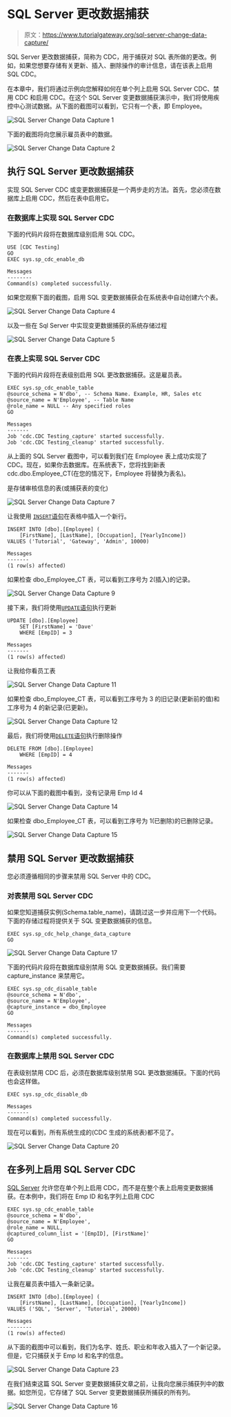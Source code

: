 # SQL Server 更改数据捕获

> 原文：<https://www.tutorialgateway.org/sql-server-change-data-capture/>

SQL Server 更改数据捕获，简称为 CDC，用于捕获对 SQL 表所做的更改。例如，如果您想要存储有关更新、插入、删除操作的审计信息，请在该表上启用 SQL CDC。

在本章中，我们将通过示例向您解释如何在单个列上启用 SQL Server CDC、禁用 CDC 和启用 CDC。在这个 SQL Server 变更数据捕获演示中，我们将使用疾控中心测试数据。从下面的截图可以看到，它只有一个表，即 Employee。

![SQL Server Change Data Capture 1](img/18c97d845c6175254be1df7e64c68173.png)

下面的截图将向您展示雇员表中的数据。

![SQL Server Change Data Capture 2](img/ecf8419d9d70e171d2c8d6ee6db1efab.png)

## 执行 SQL Server 更改数据捕获

实现 SQL Server CDC 或变更数据捕获是一个两步走的方法。首先，您必须在数据库上启用 CDC，然后在表中启用它。

### 在数据库上实现 SQL Server CDC

下面的代码片段将在数据库级别启用 SQL CDC。

```
USE [CDC Testing]
GO
EXEC sys.sp_cdc_enable_db
```

```
Messages
--------
Command(s) completed successfully.
```

如果您观察下面的截图，启用 SQL 变更数据捕获会在系统表中自动创建六个表。

![SQL Server Change Data Capture 4](img/91933435ec67f5ac1bd1bde575259bcd.png)

以及一些在 Sql Server 中实现变更数据捕获的系统存储过程

![SQL Server Change Data Capture 5](img/731b957f6d143cd323975e14b5a66979.png)

### 在表上实现 SQL Server CDC

下面的代码片段将在表级别启用 SQL 更改数据捕获。这是雇员表。

```
EXEC sys.sp_cdc_enable_table
@source_schema = N'dbo', -- Schema Name. Example, HR, Sales etc
@source_name = N'Employee', -- Table Name
@role_name = NULL -- Any specified roles
GO
```

```
Messages
-------
Job 'cdc.CDC Testing_capture' started successfully.
Job 'cdc.CDC Testing_cleanup' started successfully.
```

从上面的 SQL Server 截图中，可以看到我们在 Employee 表上成功实现了 CDC。现在，如果你去数据库。在系统表下，您将找到新表 cdc.dbo.Employee_CT(在您的情况下，Employee 将替换为表名)。

是存储审核信息的表(或捕获表的变化)

![SQL Server Change Data Capture 7](img/e115be35fd6b71c3dc47a2254f77fc5b.png)

让我使用 [`INSERT`语句](https://www.tutorialgateway.org/sql-insert-statement/)在表格中插入一个新行。

```
INSERT INTO [dbo].[Employee] (
	[FirstName], [LastName], [Occupation], [YearlyIncome])
VALUES ('Tutorial', 'Gateway', 'Admin', 10000)
```

```
Messages
-------
(1 row(s) affected)
```

如果检查 dbo_Employee_CT 表，可以看到工序号为 2(插入)的记录。

![SQL Server Change Data Capture 9](img/13b7fd157657e8ee272c5f1ec45a61ea.png)

接下来，我们将使用[`UPDATE`语句](https://www.tutorialgateway.org/sql-update-statement/)执行更新

```
UPDATE [dbo].[Employee]
    SET [FirstName] = 'Dave'
    WHERE [EmpID] = 3
```

```
Messages
-------
(1 row(s) affected)
```

让我给你看员工表

![SQL Server Change Data Capture 11](img/0ffa9cd8365e153ea3b489f4441ab571.png)

如果检查 dbo_Employee_CT 表，可以看到工序号为 3 的旧记录(更新前的值)和工序号为 4 的新记录(已更新)。

![SQL Server Change Data Capture 12](img/37f775f8f9af8b9981929ac14c6d6394.png)

最后，我们将使用[`DELETE`语句](https://www.tutorialgateway.org/sql-delete-statement/)执行删除操作

```
DELETE FROM [dbo].[Employee]
	WHERE [EmpID] = 4
```

```
Messages
-------
(1 row(s) affected)
```

你可以从下面的截图中看到，没有记录用 Emp Id 4

![SQL Server Change Data Capture 14](img/42dbfd96d9375eea51e27f58c1c2b0e3.png)

如果检查 dbo_Employee_CT 表，可以看到工序号为 1(已删除)的已删除记录。

![SQL Server Change Data Capture 15](img/4dbd9b573a7bd31f9a97f01cd52d4c34.png)

## 禁用 SQL Server 更改数据捕获

您必须遵循相同的步骤来禁用 SQL Server 中的 CDC。

### 对表禁用 SQL Server CDC

如果您知道捕获实例(Schema.table_name)，请跳过这一步并应用下一个代码。下面的存储过程将提供关于 SQL 变更数据捕获的信息。

```
EXEC sys.sp_cdc_help_change_data_capture 
GO
```

![SQL Server Change Data Capture 17](img/51d316661257549c813254631b8c03d5.png)

下面的代码片段将在数据库级别禁用 SQL 变更数据捕获。我们需要 capture_instance 来禁用它。

```
EXEC sys.sp_cdc_disable_table
@source_schema = N'dbo',
@source_name = N'Employee',
@capture_instance = dbo_Employee
GO
```

```
Messages
-------
Command(s) completed successfully.
```

### 在数据库上禁用 SQL Server CDC

在表级别禁用 CDC 后，必须在数据库级别禁用 SQL 更改数据捕获。下面的代码也会这样做。

```
EXEC sys.sp_cdc_disable_db
```

```
Messages
-------
Command(s) completed successfully.
```

现在可以看到，所有系统生成的(CDC 生成的系统表)都不见了。

![SQL Server Change Data Capture 20](img/5327cab79050a358c76437665e8816f1.png)

## 在多列上启用 SQL Server CDC

[SQL Server](https://www.tutorialgateway.org/sql/) 允许您在单个列上启用 CDC，而不是在整个表上启用变更数据捕获。在本例中，我们将在 Emp ID 和名字列上启用 CDC

```
EXEC sys.sp_cdc_enable_table
@source_schema = N'dbo',
@source_name = N'Employee',
@role_name = NULL,
@captured_column_list = '[EmpID], [FirstName]'
GO
```

```
Messages
-------
Job 'cdc.CDC Testing_capture' started successfully.
Job 'cdc.CDC Testing_cleanup' started successfully.
```

让我在雇员表中插入一条新记录。

```
INSERT INTO [dbo].[Employee] (
	[FirstName], [LastName], [Occupation], [YearlyIncome])
VALUES ('SQL', 'Server', 'Tutorial', 20000)
```

```
Messages
--------
(1 row(s) affected)
```

从下面的截图中可以看到，我们为名字、姓氏、职业和年收入插入了一个新记录。但是，它只捕获关于 Emp Id 和名字的信息。

![SQL Server Change Data Capture 23](img/8f4e6a89f493dd4e14a8425024ccdb85.png)

在我们结束这篇 SQL Server 变更数据捕获文章之前，让我向您展示捕获列中的数据。如您所见，它存储了 SQL Server 变更数据捕获所捕获的所有列。

![SQL Server Change Data Capture 16](img/8a4ade05ef78f64bff796f15cc3acff8.png)